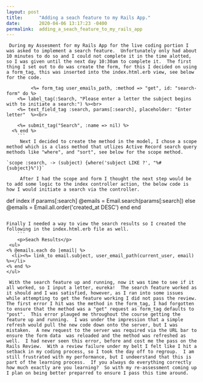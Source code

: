 ```yaml
---
layout: post
title:      "Adding a seach feature to my Rails App."
date:       2020-04-06 13:17:23 -0400
permalink:  adding_a_seach_feature_to_my_rails_app
---
```


     During my Assesment for my Rails App for the live coding portion I was asked to implement a search feature.  Unfortunately only had about 10 minutes to do so and I could not complete it in the time alotted, so I was given until the next day 10:30am to complete it.  The first thing I set out to do was create the form, for this I decided on using a form_tag, this was inserted into the index.html.erb view, see below for the code.
```
		 <%= form_tag user_emails_path, :method => "get", id: "search-form" do %>
    <%= label_tag(:Search, "Please enter a letter the subject begins with to initiate a search:") %><br>
    <%= text_field_tag :search, params[:search], placeholder: "Enter letter"  %><br>
    
    <%= submit_tag("Search", :name => nil) %>
  <% end %>
	```
     Next I decided to create the method in the model, I chose a scope method which is a class method that utlizes Active Record search query methods like "where", and "sort", see below for the scope method.

`scope :search, -> (subject) {where('subject LIKE ?', "%#{subject}%")}`

     After I had the scope and form I thought the next step would be to add some logic to the index controller action, the below code is how I would initiate a search via the controller.
```
def index
    if params[:search]
      @emails = Email.search(params[:search])
    else 
      @emails = Email.all.order('created_at DESC')
    end
end
```
	
Finally I needed a way to view the search results so I created the following in the index.html.erb file as well.
	```
	<p>Seach Results</p>
 <ul>
<% @emails.each do |email| %>
  <li><%= link_to email.subject, user_email_path(current_user, email) %></li>
<% end %>
</ul>
```
     With the search feature up and running, now it was time to see if it all worked, so I input a letter, eureka!  The search feature worked as it should and I was satisfied, however, as I ran into some issues while attempting to get the feature working I did not pass the review.  The first error I hit was the method in the form_tag, I had forgotten to ensure that the method was a "get" request as form_tag defaults to "post".  This error plauged me throughout the course getting the feature up and running.  I was under the impression that a simple refresh would pull the new code down onto the server, but I was mistaken.  A new request to the server was required via the URL bar to ensure the form data  was reloaded and the method was refreshed as well.  I had never seen this error, before and cost me the pass on the Rails Review.  With a review failure under my belt I felt like I hit a setback in my coding process, so I took the day off to regroup.  I am still frustrated with my performance, but I undeerstand that this is part of the learning process.  If you always do everything correctly how much exactly are you learning?  So with my re-assessment coming up I plan on being better preparred to ensure I pass this time around.
